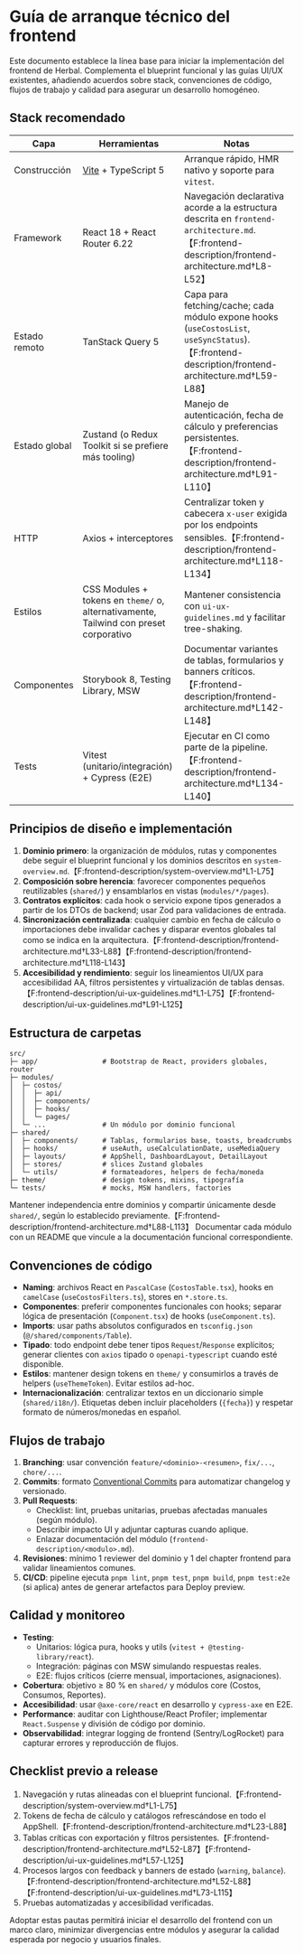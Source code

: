 # Guía de arranque técnico del frontend

Este documento establece la línea base para iniciar la implementación del frontend de Herbal. Complementa el blueprint funcional y las guías UI/UX existentes, añadiendo acuerdos sobre stack, convenciones de código, flujos de trabajo y calidad para asegurar un desarrollo homogéneo.

## Stack recomendado

| Capa | Herramientas | Notas |
| --- | --- | --- |
| Construcción | [Vite](https://vitejs.dev/) + TypeScript 5 | Arranque rápido, HMR nativo y soporte para `vitest`.
| Framework | React 18 + React Router 6.22 | Navegación declarativa acorde a la estructura descrita en `frontend-architecture.md`.【F:frontend-description/frontend-architecture.md†L8-L52】
| Estado remoto | TanStack Query 5 | Capa para fetching/cache; cada módulo expone hooks (`useCostosList`, `useSyncStatus`).【F:frontend-description/frontend-architecture.md†L59-L88】
| Estado global | Zustand (o Redux Toolkit si se prefiere más tooling) | Manejo de autenticación, fecha de cálculo y preferencias persistentes.【F:frontend-description/frontend-architecture.md†L91-L110】
| HTTP | Axios + interceptores | Centralizar token y cabecera `x-user` exigida por los endpoints sensibles.【F:frontend-description/frontend-architecture.md†L118-L134】
| Estilos | CSS Modules + tokens en `theme/` o, alternativamente, Tailwind con preset corporativo | Mantener consistencia con `ui-ux-guidelines.md` y facilitar tree-shaking.
| Componentes | Storybook 8, Testing Library, MSW | Documentar variantes de tablas, formularios y banners críticos.【F:frontend-description/frontend-architecture.md†L142-L148】
| Tests | Vitest (unitario/integración) + Cypress (E2E) | Ejecutar en CI como parte de la pipeline.【F:frontend-description/frontend-architecture.md†L134-L140】

## Principios de diseño e implementación

1. **Dominio primero**: la organización de módulos, rutas y componentes debe seguir el blueprint funcional y los dominios descritos en `system-overview.md`.【F:frontend-description/system-overview.md†L1-L75】
2. **Composición sobre herencia**: favorecer componentes pequeños reutilizables (`shared/`) y ensamblarlos en vistas (`modules/*/pages`).
3. **Contratos explícitos**: cada hook o servicio expone tipos generados a partir de los DTOs de backend; usar Zod para validaciones de entrada.
4. **Sincronización centralizada**: cualquier cambio en fecha de cálculo o importaciones debe invalidar caches y disparar eventos globales tal como se indica en la arquitectura.【F:frontend-description/frontend-architecture.md†L33-L88】【F:frontend-description/frontend-architecture.md†L118-L143】
5. **Accesibilidad y rendimiento**: seguir los lineamientos UI/UX para accesibilidad AA, filtros persistentes y virtualización de tablas densas.【F:frontend-description/ui-ux-guidelines.md†L1-L75】【F:frontend-description/ui-ux-guidelines.md†L91-L125】

## Estructura de carpetas

```
src/
├─ app/                # Bootstrap de React, providers globales, router
├─ modules/
│  ├─ costos/
│  │  ├─ api/
│  │  ├─ components/
│  │  ├─ hooks/
│  │  └─ pages/
│  └─ ...              # Un módulo por dominio funcional
├─ shared/
│  ├─ components/      # Tablas, formularios base, toasts, breadcrumbs
│  ├─ hooks/           # useAuth, useCalculationDate, useMediaQuery
│  ├─ layouts/         # AppShell, DashboardLayout, DetailLayout
│  ├─ stores/          # slices Zustand globales
│  └─ utils/           # formateadores, helpers de fecha/moneda
├─ theme/              # design tokens, mixins, tipografía
└─ tests/              # mocks, MSW handlers, factories
```

Mantener independencia entre dominios y compartir únicamente desde `shared/`, según lo establecido previamente.【F:frontend-description/frontend-architecture.md†L88-L113】 Documentar cada módulo con un README que vincule a la documentación funcional correspondiente.

## Convenciones de código

- **Naming**: archivos React en `PascalCase` (`CostosTable.tsx`), hooks en `camelCase` (`useCostosFilters.ts`), stores en `*.store.ts`.
- **Componentes**: preferir componentes funcionales con hooks; separar lógica de presentación (`Component.tsx`) de hooks (`useComponent.ts`).
- **Imports**: usar paths absolutos configurados en `tsconfig.json` (`@/shared/components/Table`).
- **Tipado**: todo endpoint debe tener tipos `Request`/`Response` explícitos; generar clientes con `axios` tipado o `openapi-typescript` cuando esté disponible.
- **Estilos**: mantener design tokens en `theme/` y consumirlos a través de helpers (`useThemeToken`). Evitar estilos ad-hoc.
- **Internacionalización**: centralizar textos en un diccionario simple (`shared/i18n/`). Etiquetas deben incluir placeholders (`{fecha}`) y respetar formato de números/monedas en español.

## Flujos de trabajo

1. **Branching**: usar convención `feature/<dominio>-<resumen>`, `fix/...`, `chore/...`.
2. **Commits**: formato [Conventional Commits](https://www.conventionalcommits.org/) para automatizar changelog y versionado.
3. **Pull Requests**:
   - Checklist: lint, pruebas unitarias, pruebas afectadas manuales (según módulo).
   - Describir impacto UI y adjuntar capturas cuando aplique.
   - Enlazar documentación del módulo (`frontend-description/<modulo>.md`).
4. **Revisiones**: mínimo 1 reviewer del dominio y 1 del chapter frontend para validar lineamientos comunes.
5. **CI/CD**: pipeline ejecuta `pnpm lint`, `pnpm test`, `pnpm build`, `pnpm test:e2e` (si aplica) antes de generar artefactos para Deploy preview.

## Calidad y monitoreo

- **Testing**:
  - Unitarios: lógica pura, hooks y utils (`vitest + @testing-library/react`).
  - Integración: páginas con MSW simulando respuestas reales.
  - E2E: flujos críticos (cierre mensual, importaciones, asignaciones).
- **Cobertura**: objetivo ≥ 80 % en `shared/` y módulos core (Costos, Consumos, Reportes).
- **Accesibilidad**: usar `@axe-core/react` en desarrollo y `cypress-axe` en E2E.
- **Performance**: auditar con Lighthouse/React Profiler; implementar `React.Suspense` y división de código por dominio.
- **Observabilidad**: integrar logging de frontend (Sentry/LogRocket) para capturar errores y reproducción de flujos.

## Checklist previo a release

1. Navegación y rutas alineadas con el blueprint funcional.【F:frontend-description/system-overview.md†L1-L75】
2. Tokens de fecha de cálculo y catálogos refrescándose en todo el AppShell.【F:frontend-description/frontend-architecture.md†L23-L88】
3. Tablas críticas con exportación y filtros persistentes.【F:frontend-description/frontend-architecture.md†L52-L87】【F:frontend-description/ui-ux-guidelines.md†L57-L125】
4. Procesos largos con feedback y banners de estado (`warning`, `balance`).【F:frontend-description/frontend-architecture.md†L52-L88】【F:frontend-description/ui-ux-guidelines.md†L73-L115】
5. Pruebas automatizadas y accesibilidad verificadas.

Adoptar estas pautas permitirá iniciar el desarrollo del frontend con un marco claro, minimizar divergencias entre módulos y asegurar la calidad esperada por negocio y usuarios finales.

